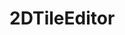 <html lang="cz">
<head>
    <meta charset="UTF-8">
    <meta name="viewport"
          content="width=device-width, user-scalable=no, initial-scale=1.0, maximum-scale=1.0, minimum-scale=1.0">
    <meta http-equiv="X-UA-Compatible" content="ie=edge">
    <link rel="stylesheet" href="<link rel="stylesheet" href="https://cdn.jsdelivr.net/npm/bootstrap@4.6.1/dist/css/bootstrap.min.css">
</head>
  <body>
    <h1>2DTileEditor</h1>
  </body>
</html>
